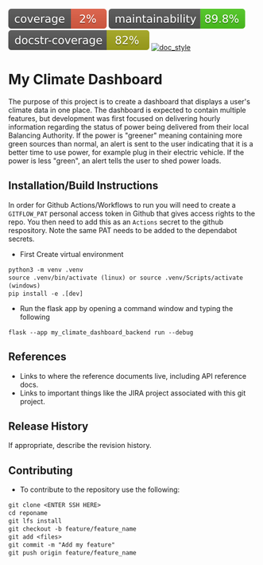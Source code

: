[![testcoverage](/doc/testcoverage_badge.svg)](/doc/testcoverage.txt)
[![maintainability](/doc/maintainability_badge.svg)](/doc/maintainability.txt)
[![docstring_coverage](/doc/docstringcoverage_badge.svg)](/doc/docstringcoverage.txt)
[![doc_style](https://img.shields.io/badge/%20style-numpy-459db9.svg)](https://numpydoc.readthedocs.io/en/latest/format.html)

# My Climate Dashboard
The purpose of this project is to create a dashboard that displays a user's climate data in one place. 
The dashboard is expected to contain multiple features, but development was first focused on delivering hourly
information regarding the status of power being delivered from their local Balancing Authority.  If the power is 
"greener" meaning containing more green sources than normal, an alert is sent to the user indicating that 
it is a better time to use power, for example plug in their electric vehicle.  If the power is less "green", an alert
tells the user to shed power loads.

## Installation/Build Instructions
In order for Github Actions/Workflows to run you will need to create a `GITFLOW_PAT`
personal access token in Github that gives access rights to the repo. 
You then need to add this as an `Actions` secret to the github respository.
Note the same PAT needs to be added to the dependabot secrets.

* First Create virtual environment
```commandline
python3 -m venv .venv
source .venv/bin/activate (linux) or source .venv/Scripts/activate (windows)
pip install -e .[dev]
```

* Run the flask app by opening a command window and typing the following
```commandline
flask --app my_climate_dashboard_backend run --debug
```

## References
* Links to where the reference documents live, including API reference docs.
* Links to important things like the JIRA project associated with this git project.

## Release History
If appropriate, describe the revision history.

## Contributing
* To contribute to the repository use the following:
```commandline
git clone <ENTER SSH HERE>
cd reponame
git lfs install
git checkout -b feature/feature_name
git add <files>
git commit -m "Add my feature"
git push origin feature/feature_name
```



